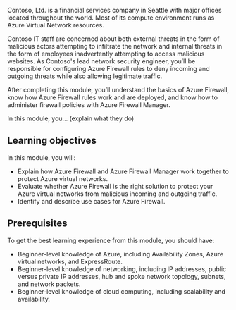 

Contoso, Ltd. is a financial services company in Seattle with major offices located throughout the world. Most of its compute environment runs as Azure Virtual Network resources.

Contoso IT staff are concerned about both external threats in the form of malicious actors attempting to infiltrate the network and internal threats in the form of employees inadvertently attempting to access malicious websites. As Contoso's lead network security engineer, you’ll be responsible for configuring Azure Firewall rules to deny incoming and outgoing threats while also allowing legitimate traffic.

After completing this module, you’ll understand the basics of Azure Firewall, know how Azure Firewall rules work and are deployed, and know how to administer firewall policies with Azure Firewall Manager.

In this module, you... (explain what they do)

## Learning objectives

In this module, you will:

- Explain how Azure Firewall and Azure Firewall Manager work together to protect Azure virtual networks.
- Evaluate whether Azure Firewall is the right solution to protect your Azure virtual networks from malicious incoming and outgoing traffic.
- Identify and describe use cases for Azure Firewall.

## Prerequisites

To get the best learning experience from this module, you should have:

- Beginner-level knowledge of Azure, including Availability Zones, Azure virtual networks, and ExpressRoute.
- Beginner-level knowledge of networking, including IP addresses, public versus private IP addresses, hub and spoke network topology, subnets, and network packets.
- Beginner-level knowledge of cloud computing, including scalability and availability.
